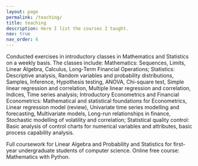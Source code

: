 ```yaml
---
layout: page
permalink: /teaching/
title: teaching
description: Here I list the courses I taught.
nav: true
nav_order: 6
---
```


Conducted exercises in introductory classes in Mathematics and Statistics on a weekly basis. The classes include:
Mathematics: Sequences, Limits, Linear Algebra, Calculus, Long-Term Financial Operations;
Statistics: Descriptive analysis, Random variables and probability distributions, Samples, Inference, Hypothesis testing, ANOVA, Chi-square test, Simple linear regression and correlation, Multiple linear regression and correlation, Indices, Time series analysis;
Introductory Econometrics and Financial Econometrics: Mathematical and statistical foundations for Econometrics, Linear regression model (review), Univariate time series modelling and forecasting, Multivariate models, Long-run relationships in finance, Stochastic modelling of volatility and correlation;
Statistical quality control: Basic analysis of control charts for numerical variables and attributes, basic process capability analysis.

Full coursework for Linear Algebra and Probability and Statistics for first-year undergraduate students of computer science.
Online free course: Mathematics with Python.
